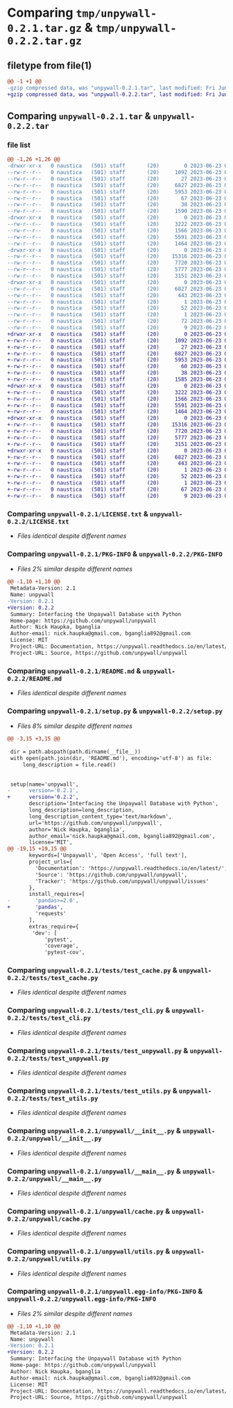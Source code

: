 # Comparing `tmp/unpywall-0.2.1.tar.gz` & `tmp/unpywall-0.2.2.tar.gz`

## filetype from file(1)

```diff
@@ -1 +1 @@
-gzip compressed data, was "unpywall-0.2.1.tar", last modified: Fri Jun 23 09:19:23 2023, max compression
+gzip compressed data, was "unpywall-0.2.2.tar", last modified: Fri Jun 23 09:27:11 2023, max compression
```

## Comparing `unpywall-0.2.1.tar` & `unpywall-0.2.2.tar`

### file list

```diff
@@ -1,26 +1,26 @@
-drwxr-xr-x   0 naustica   (501) staff       (20)        0 2023-06-23 09:19:23.931768 unpywall-0.2.1/
--rw-r--r--   0 naustica   (501) staff       (20)     1092 2023-06-23 08:32:38.000000 unpywall-0.2.1/LICENSE.txt
--rw-r--r--   0 naustica   (501) staff       (20)       27 2023-06-23 08:24:23.000000 unpywall-0.2.1/MANIFEST.in
--rw-r--r--   0 naustica   (501) staff       (20)     6827 2023-06-23 09:19:23.931637 unpywall-0.2.1/PKG-INFO
--rw-r--r--   0 naustica   (501) staff       (20)     5953 2023-06-23 09:17:13.000000 unpywall-0.2.1/README.md
--rw-r--r--   0 naustica   (501) staff       (20)       67 2023-06-23 09:07:16.000000 unpywall-0.2.1/requirements.txt
--rw-r--r--   0 naustica   (501) staff       (20)       38 2023-06-23 09:19:23.931806 unpywall-0.2.1/setup.cfg
--rw-r--r--   0 naustica   (501) staff       (20)     1590 2023-06-23 09:08:49.000000 unpywall-0.2.1/setup.py
-drwxr-xr-x   0 naustica   (501) staff       (20)        0 2023-06-23 09:19:23.929871 unpywall-0.2.1/tests/
--rw-r--r--   0 naustica   (501) staff       (20)     3222 2023-06-23 08:24:23.000000 unpywall-0.2.1/tests/test_cache.py
--rw-r--r--   0 naustica   (501) staff       (20)     1566 2023-06-23 08:24:23.000000 unpywall-0.2.1/tests/test_cli.py
--rw-r--r--   0 naustica   (501) staff       (20)     5591 2023-06-23 08:24:23.000000 unpywall-0.2.1/tests/test_unpywall.py
--rw-r--r--   0 naustica   (501) staff       (20)     1464 2023-06-23 08:24:23.000000 unpywall-0.2.1/tests/test_utils.py
-drwxr-xr-x   0 naustica   (501) staff       (20)        0 2023-06-23 09:19:23.930366 unpywall-0.2.1/unpywall/
--rw-r--r--   0 naustica   (501) staff       (20)    15316 2023-06-23 09:12:54.000000 unpywall-0.2.1/unpywall/__init__.py
--rw-r--r--   0 naustica   (501) staff       (20)     7720 2023-06-23 08:24:23.000000 unpywall-0.2.1/unpywall/__main__.py
--rw-r--r--   0 naustica   (501) staff       (20)     5777 2023-06-23 08:24:23.000000 unpywall-0.2.1/unpywall/cache.py
--rw-r--r--   0 naustica   (501) staff       (20)     3151 2023-06-23 08:24:23.000000 unpywall-0.2.1/unpywall/utils.py
-drwxr-xr-x   0 naustica   (501) staff       (20)        0 2023-06-23 09:19:23.931420 unpywall-0.2.1/unpywall.egg-info/
--rw-r--r--   0 naustica   (501) staff       (20)     6827 2023-06-23 09:19:23.000000 unpywall-0.2.1/unpywall.egg-info/PKG-INFO
--rw-r--r--   0 naustica   (501) staff       (20)      443 2023-06-23 09:19:23.000000 unpywall-0.2.1/unpywall.egg-info/SOURCES.txt
--rw-r--r--   0 naustica   (501) staff       (20)        1 2023-06-23 09:19:23.000000 unpywall-0.2.1/unpywall.egg-info/dependency_links.txt
--rw-r--r--   0 naustica   (501) staff       (20)       52 2023-06-23 09:19:23.000000 unpywall-0.2.1/unpywall.egg-info/entry_points.txt
--rw-r--r--   0 naustica   (501) staff       (20)        1 2023-06-23 08:26:01.000000 unpywall-0.2.1/unpywall.egg-info/not-zip-safe
--rw-r--r--   0 naustica   (501) staff       (20)       72 2023-06-23 09:19:23.000000 unpywall-0.2.1/unpywall.egg-info/requires.txt
--rw-r--r--   0 naustica   (501) staff       (20)        9 2023-06-23 09:19:23.000000 unpywall-0.2.1/unpywall.egg-info/top_level.txt
+drwxr-xr-x   0 naustica   (501) staff       (20)        0 2023-06-23 09:27:11.183295 unpywall-0.2.2/
+-rw-r--r--   0 naustica   (501) staff       (20)     1092 2023-06-23 08:32:38.000000 unpywall-0.2.2/LICENSE.txt
+-rw-r--r--   0 naustica   (501) staff       (20)       27 2023-06-23 08:24:23.000000 unpywall-0.2.2/MANIFEST.in
+-rw-r--r--   0 naustica   (501) staff       (20)     6827 2023-06-23 09:27:11.183177 unpywall-0.2.2/PKG-INFO
+-rw-r--r--   0 naustica   (501) staff       (20)     5953 2023-06-23 09:17:13.000000 unpywall-0.2.2/README.md
+-rw-r--r--   0 naustica   (501) staff       (20)       60 2023-06-23 09:24:12.000000 unpywall-0.2.2/requirements.txt
+-rw-r--r--   0 naustica   (501) staff       (20)       38 2023-06-23 09:27:11.183336 unpywall-0.2.2/setup.cfg
+-rw-r--r--   0 naustica   (501) staff       (20)     1585 2023-06-23 09:25:46.000000 unpywall-0.2.2/setup.py
+drwxr-xr-x   0 naustica   (501) staff       (20)        0 2023-06-23 09:27:11.181457 unpywall-0.2.2/tests/
+-rw-r--r--   0 naustica   (501) staff       (20)     3222 2023-06-23 08:24:23.000000 unpywall-0.2.2/tests/test_cache.py
+-rw-r--r--   0 naustica   (501) staff       (20)     1566 2023-06-23 08:24:23.000000 unpywall-0.2.2/tests/test_cli.py
+-rw-r--r--   0 naustica   (501) staff       (20)     5591 2023-06-23 08:24:23.000000 unpywall-0.2.2/tests/test_unpywall.py
+-rw-r--r--   0 naustica   (501) staff       (20)     1464 2023-06-23 08:24:23.000000 unpywall-0.2.2/tests/test_utils.py
+drwxr-xr-x   0 naustica   (501) staff       (20)        0 2023-06-23 09:27:11.181908 unpywall-0.2.2/unpywall/
+-rw-r--r--   0 naustica   (501) staff       (20)    15316 2023-06-23 09:12:54.000000 unpywall-0.2.2/unpywall/__init__.py
+-rw-r--r--   0 naustica   (501) staff       (20)     7720 2023-06-23 08:24:23.000000 unpywall-0.2.2/unpywall/__main__.py
+-rw-r--r--   0 naustica   (501) staff       (20)     5777 2023-06-23 08:24:23.000000 unpywall-0.2.2/unpywall/cache.py
+-rw-r--r--   0 naustica   (501) staff       (20)     3151 2023-06-23 08:24:23.000000 unpywall-0.2.2/unpywall/utils.py
+drwxr-xr-x   0 naustica   (501) staff       (20)        0 2023-06-23 09:27:11.183008 unpywall-0.2.2/unpywall.egg-info/
+-rw-r--r--   0 naustica   (501) staff       (20)     6827 2023-06-23 09:27:11.000000 unpywall-0.2.2/unpywall.egg-info/PKG-INFO
+-rw-r--r--   0 naustica   (501) staff       (20)      443 2023-06-23 09:27:11.000000 unpywall-0.2.2/unpywall.egg-info/SOURCES.txt
+-rw-r--r--   0 naustica   (501) staff       (20)        1 2023-06-23 09:27:11.000000 unpywall-0.2.2/unpywall.egg-info/dependency_links.txt
+-rw-r--r--   0 naustica   (501) staff       (20)       52 2023-06-23 09:27:11.000000 unpywall-0.2.2/unpywall.egg-info/entry_points.txt
+-rw-r--r--   0 naustica   (501) staff       (20)        1 2023-06-23 08:26:01.000000 unpywall-0.2.2/unpywall.egg-info/not-zip-safe
+-rw-r--r--   0 naustica   (501) staff       (20)       67 2023-06-23 09:27:11.000000 unpywall-0.2.2/unpywall.egg-info/requires.txt
+-rw-r--r--   0 naustica   (501) staff       (20)        9 2023-06-23 09:27:11.000000 unpywall-0.2.2/unpywall.egg-info/top_level.txt
```

### Comparing `unpywall-0.2.1/LICENSE.txt` & `unpywall-0.2.2/LICENSE.txt`

 * *Files identical despite different names*

### Comparing `unpywall-0.2.1/PKG-INFO` & `unpywall-0.2.2/PKG-INFO`

 * *Files 2% similar despite different names*

```diff
@@ -1,10 +1,10 @@
 Metadata-Version: 2.1
 Name: unpywall
-Version: 0.2.1
+Version: 0.2.2
 Summary: Interfacing the Unpaywall Database with Python
 Home-page: https://github.com/unpywall/unpywall
 Author: Nick Haupka, bganglia
 Author-email: nick.haupka@gmail.com, bganglia892@gmail.com
 License: MIT
 Project-URL: Documentation, https://unpywall.readthedocs.io/en/latest/
 Project-URL: Source, https://github.com/unpywall/unpywall
```

### Comparing `unpywall-0.2.1/README.md` & `unpywall-0.2.2/README.md`

 * *Files identical despite different names*

### Comparing `unpywall-0.2.1/setup.py` & `unpywall-0.2.2/setup.py`

 * *Files 8% similar despite different names*

```diff
@@ -3,15 +3,15 @@
 
 dir = path.abspath(path.dirname(__file__))
 with open(path.join(dir, 'README.md'), encoding='utf-8') as file:
     long_description = file.read()
 
 
 setup(name='unpywall',
-      version='0.2.1',
+      version='0.2.2',
       description='Interfacing the Unpaywall Database with Python',
       long_description=long_description,
       long_description_content_type='text/markdown',
       url='https://github.com/unpywall/unpywall',
       author='Nick Haupka, bganglia',
       author_email='nick.haupka@gmail.com, bganglia892@gmail.com',
       license='MIT',
@@ -19,15 +19,15 @@
       keywords=['Unpaywall', 'Open Access', 'full text'],
       project_urls={
         'Documentation': 'https://unpywall.readthedocs.io/en/latest/',
         'Source': 'https://github.com/unpywall/unpywall',
         'Tracker': 'https://github.com/unpywall/unpywall/issues'
       },
       install_requires=[
-        'pandas>=2.0',
+        'pandas',
         'requests'
       ],
       extras_require={
        'dev': [
            'pytest',
            'coverage',
            'pytest-cov',
```

### Comparing `unpywall-0.2.1/tests/test_cache.py` & `unpywall-0.2.2/tests/test_cache.py`

 * *Files identical despite different names*

### Comparing `unpywall-0.2.1/tests/test_cli.py` & `unpywall-0.2.2/tests/test_cli.py`

 * *Files identical despite different names*

### Comparing `unpywall-0.2.1/tests/test_unpywall.py` & `unpywall-0.2.2/tests/test_unpywall.py`

 * *Files identical despite different names*

### Comparing `unpywall-0.2.1/tests/test_utils.py` & `unpywall-0.2.2/tests/test_utils.py`

 * *Files identical despite different names*

### Comparing `unpywall-0.2.1/unpywall/__init__.py` & `unpywall-0.2.2/unpywall/__init__.py`

 * *Files identical despite different names*

### Comparing `unpywall-0.2.1/unpywall/__main__.py` & `unpywall-0.2.2/unpywall/__main__.py`

 * *Files identical despite different names*

### Comparing `unpywall-0.2.1/unpywall/cache.py` & `unpywall-0.2.2/unpywall/cache.py`

 * *Files identical despite different names*

### Comparing `unpywall-0.2.1/unpywall/utils.py` & `unpywall-0.2.2/unpywall/utils.py`

 * *Files identical despite different names*

### Comparing `unpywall-0.2.1/unpywall.egg-info/PKG-INFO` & `unpywall-0.2.2/unpywall.egg-info/PKG-INFO`

 * *Files 2% similar despite different names*

```diff
@@ -1,10 +1,10 @@
 Metadata-Version: 2.1
 Name: unpywall
-Version: 0.2.1
+Version: 0.2.2
 Summary: Interfacing the Unpaywall Database with Python
 Home-page: https://github.com/unpywall/unpywall
 Author: Nick Haupka, bganglia
 Author-email: nick.haupka@gmail.com, bganglia892@gmail.com
 License: MIT
 Project-URL: Documentation, https://unpywall.readthedocs.io/en/latest/
 Project-URL: Source, https://github.com/unpywall/unpywall
```

